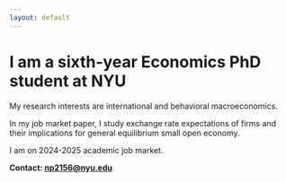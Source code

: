 ```yaml
---
layout: default
---
```


# I am a sixth-year Economics PhD student at NYU

My research interests are international and behavioral macroeconomics.

In my job market paper, I study exchange rate expectations of firms and their implications for general equilibrium small open economy.

I am on 2024-2025 academic job market.

<b>Contact: np2156@nyu.edu</b>


